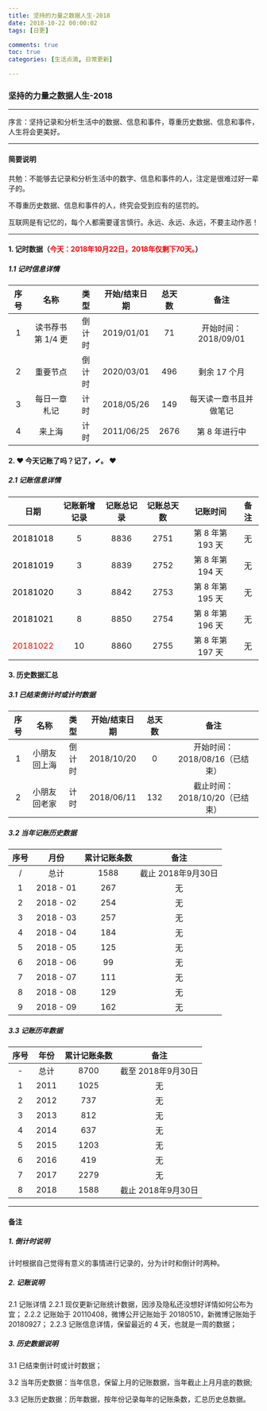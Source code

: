 ```yaml
---
title: 坚持的力量之数据人生-2018
date: 2018-10-22 00:00:02
tags: [日更]

comments: true
toc: true
categories: [生活点滴, 日常更新]

---
```



### 坚持的力量之数据人生-2018

------
>
序言：坚持记录和分析生活中的数据、信息和事件，尊重历史数据、信息和事件，人生将会更美好。
>
------
#### 简要说明
>
共勉：不能够去记录和分析生活中的数字、信息和事件的人，注定是很难过好一辈子的。

不尊重历史数据、信息和事件的人，终究会受到应有的惩罚的。

互联网是有记忆的，每个人都需要谨言慎行。永远、永远、永远，不要主动作恶！
>
------

#### 1. 记时数据（<font color="red">今天：2018年10月22日，2018年仅剩下70天。</font>）
##### 1.1 记时信息详情

| 序号 |       名称        |  类型  | 开始/结束日期 | 总天数 |          备注             |
| :--: | :---------------: | :----: | :-----------: | :----: | :-----------------------: |
|  1   | 读书荐书第 1/4 更 | 倒计时 | 2019/01/01    |  71    | 开始时间：2018/09/01      |
|  2   | 重要节点          | 倒计时 | 2020/03/01    |  496   | 剩余 17 个月              |
|  3   | 每日一章札记      | 计时   | 2018/05/26    |  149   | 每天读一章书且并做笔记    |
|  4   | 来上海            | 计时   | 2011/06/25    |  2676  | 第 8 年进行中             |


#### 2. ❤ 今天记账了吗？记了，✔。 ❤
##### 2.1 记账信息详情
| 日期                                 | 记账新增记录 | 记账总记录 | 记账总天数 | 记账时间         | 备注     |
| :------:                             | :------:     | :------:   | :------:   | :------:         | :------: |
|<font color="black"> 20181018 </font> | 5            | 8836       | 2751       | 第 8 年第 193 天 | 无       |
|<font color="black"> 20181019 </font> | 3            | 8839       | 2752       | 第 8 年第 194 天 | 无       |
|<font color="black"> 20181020 </font> | 3            | 8842       | 2753       | 第 8 年第 195 天 | 无       |
|<font color="black"> 20181021 </font> | 8            | 8850       | 2754       | 第 8 年第 196 天 | 无       |
|<font color="red">   20181022 </font> | 10           | 8860       | 2755       | 第 8 年第 197 天 | 无       |

#### 3. 历史数据汇总

##### 3.1 已结束倒计时或计时数据

| 序号 |       名称        |  类型  | 开始/结束日期 | 总天数 |          备注                 |
| :--: | :---------------: | :----: | :-----------: | :----: | :---------------------------: |
|  1   | 小朋友回上海      | 倒计时 | 2018/10/20    |  0     | 开始时间：2018/08/16（已结束）|
|  2   | 小朋友回老家      | 计时   | 2018/06/11    |  132   | 截止时间：2018/10/20（已结束）|

##### 3.2 当年记账历史数据
| 序号     | 月份      | 累计记账条数| 备注              |
| :------: | :------:  | :------:    | :------:          |
| /        | 总计      | 1588        | 截止 2018年9月30日|
| 1        | 2018 - 01 |  267        | 无                |
| 2        | 2018 - 02 |  254        | 无                |
| 3        | 2018 - 03 |  257        | 无                |
| 4        | 2018 - 04 |  184        | 无                |
| 5        | 2018 - 05 |  125        | 无                |
| 6        | 2018 - 06 |   99        | 无                |
| 7        | 2018 - 07 |  111        | 无                |
| 8        | 2018 - 08 |  129        | 无                |
| 9        | 2018 - 09 |  162        | 无                |

##### 3.3 记账历年数据
| 序号     | 年份     | 累计记账条数 | 备注               |
| :------: | :------: | :------:     | :------:           |
| -        | 总计     | 8700         | 截至 2018年9月30日 |
| 1        | 2011     | 1025         | 无                 |
| 2        | 2012     |  737         | 无                 |
| 3        | 2013     |  812         | 无                 |
| 4        | 2014     |  637         | 无                 |
| 5        | 2015     | 1203         | 无                 |
| 6        | 2016     |  419         | 无                 |
| 7        | 2017     | 2279         | 无                 |
| 8        | 2018     | 1588         | 截止 2018年9月30日 |
------
#### 备注

##### 1. 倒计时说明

>
计时根据自己觉得有意义的事情进行记录的，分为计时和倒计时两种。
>

##### 2. 记账说明

>
2.1 记账详情
2.2.1 现仅更新记账统计数据，因涉及隐私还没想好详情如何公布为宜；
2.2.2 记账始于 20110408，微博公开记账始于 20180510，新微博记账始于 20180927；
2.2.3 记账信息详情，保留最近的 4 天，也就是一周的数据；
>

##### 3. 历史数据说明

>
3.1 已结束倒计时或计时数据；

3.2 当年历史数据：当年信息，保留上月的记账数据，当年截止上月月底的数据;

3.3 记账历史数据：历年数据，按年份记录每年的记账条数，汇总历史总数据。
>
